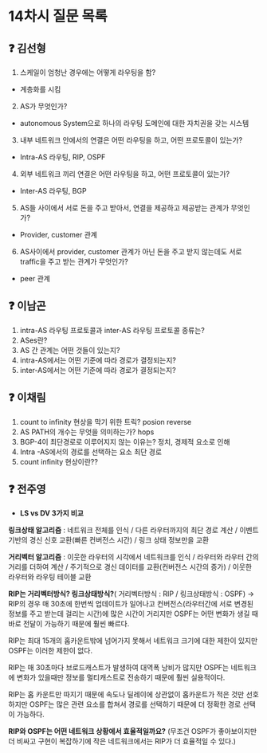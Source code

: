 # 14차시 질문 목록

## ❓ 김선형
1. 스케일이 엄청난 경우에는 어떻게 라우팅을 함?
- 계층화를 시킴
2. AS가 무엇인가?
- autonomous System으로 하나의 라우팅 도메인에 대한 자치권을 갖는 시스템
3. 내부 네트워크 안에서의 연결은 어떤 라우팅을 하고, 어떤 프로토콜이 있는가?
- Intra-AS 라우팅, RIP, OSPF
4. 외부 네트워크 끼리 연결은 어떤 라우팅을 하고, 어떤 프로토콜이 있는가?
- Inter-AS 라우팅, BGP
5. AS들 사이에서 서로 돈을 주고 받아서, 연결을 제공하고 제공받는 관계가 무엇인가?
- Provider, customer 관계
6. AS사이에서 provider, customer 관계가 아닌 돈을 주고 받지 않는데도 서로 traffic을 주고 받는 관계가 무엇인가?
- peer 관계
## ❓ 이남곤

1. intra-AS 라우팅 프로토콜과 inter-AS 라우팅 프로토콜 종류는?
2. ASes란?
3. AS 간 관계는 어떤 것들이 있는지?
4. intra-AS에서는 어떤 기준에 따라 경로가 결정되는지?
5. inter-AS에서는 어떤 기준에 따라 경로가 결정되는지?

## ❓ 이채림
1. count to infinity 현상을 막기 위한 트릭? posion reverse
2. AS PATH의 개수는 무엇을 의미하는가? hops
3. BGP-4이 최단경로로 이루어지지 않는 이유는? 정치, 경제적 요소로 인해
4. Intra  -AS에서의 경로를 선택하는 요소 최단 경로
5. count infinity 현상이란??

## ❓ 전주영
- **LS vs DV 3가지 비교**

**링크상태 알고리즘** : 네트워크 전체를 인식 / 다른 라우터까지의 최단 경로 계산 / 이벤트 기반의 경신 신호 교환(빠른 컨버전스 시간) / 링크 상태 정보만을 교환

**거리벡터 알고리즘** : 이웃한 라우터의 시각에서 네트워크를 인식 / 라우터와 라우터 간의 거리를 더하여 계산 / 주기적으로 경신 데이터를 교환(컨버전스 시간의 증가) / 이웃한 라우터와 라우팅 테이블 교환

**RIP는 거리벡터방식? 링크상태방식?**( 거리벡터방식 : RIP / 링크상태방식 : OSPF)
→ RIP의 경우 매 30초에 한번씩 업데이트가 일어나고 컨버전스(라우터간에 서로 변경된 정보를 주고 받는데 걸리는 시간)에 많은 시간이 거리지만 OSPF는 어떤 변화가 생길 때 바로 전달이 가능하기 때문에 훨씬 빠르다.

RIP는 최대 15개의 홉카운트밖에 넘어가지 못해서 네트워크 크기에 대한 제한이 있지만 OSPF는 이러한 제한이 없다.

RIP는 매 30초마다 브로드캐스트가 발생하여 대역폭 낭비가 많지만 OSPF는 네트워크에 변화가 있을때만 정보를 멀티캐스트로 전송하기 때문에 훨씬 실용적이다.

RIP는 홉 카운트만 따지기 때문에 속도나 딜레이에 상관없이 홉카운트가 적은 것만 선호하지만 OSPF는 많은 관련 요소를 합쳐서 경로를 선택하기 때문에 더 정확한 경로 선택이 가능하다.

**RIP와 OSPF는 어떤 네트워크 상황에서 효율적일까요?** (무조건 OSPF가 좋아보이지만 더 비싸고 구현이 복잡하기에 작은 네트워크에서는 RIP가 더 효율적일 수 있다.)
